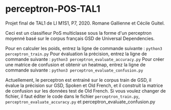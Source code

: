 # perceptron-POS-TAL1
Projet final de TAL1 de LI M1S1, P7, 2020. Romane Gallienne et Cécile Guitel.

Ceci est un classifieur PoS multiclasse sous la forme d'un perceptron moyenné basé sur le corpus français GSD de Universal Dependencies.

Pour en calculer les poids, entrez la ligne de commande suivante : `python3 perceptron_train.py` 
Pour évaluation la précision, entrez la ligne de commande suivante : `python3 perceptron_evaluate_accuracy.py`
Pour créer une matrice de confusion et obtenir un heatmap, entrez la ligne de commande suivante : `python3 perceptron_evaluate_confusion.py`

Actuellement, le perceptron est entrainé sur le corpus train de GSD, il évalue la précision sur GSD, Spoken et Old French, et il construit la matrice de confusion sur les données test de Old French.
Si vous voulez changer de fichier, il faut éditer le code dans le fichier `perceptron_train.py`, `perceptron_evaluate_accuracy.py` et perceptron_evaluate_confusion.py
